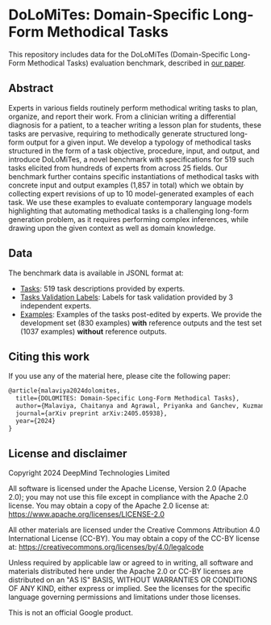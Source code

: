 # DoLoMiTes: Domain-Specific Long-Form Methodical Tasks

This repository includes data for the DoLoMiTes (Domain-Specific Long-Form
Methodical Tasks) evaluation benchmark, described in [our paper](https://arxiv.org/abs/2405.05938).

## Abstract
  Experts in various fields routinely perform methodical writing tasks to plan, organize, and report their work. From a clinician writing a differential diagnosis for a patient, to a teacher writing a lesson plan for students, these tasks are pervasive, requiring to methodically generate structured long-form output for a given input. We develop a typology of methodical tasks structured in the form of a task objective, procedure, input, and output, and introduce DoLoMiTes, a novel benchmark with specifications for 519 such tasks elicited from hundreds of experts from across 25 fields. Our benchmark further contains specific instantiations of methodical tasks with concrete input and output examples (1,857 in total) which we obtain by collecting expert revisions of up to 10 model-generated examples of each task. We use these examples to evaluate contemporary language models highlighting that automating methodical tasks is a challenging long-form generation problem, as it requires performing complex inferences, while drawing upon the given context as well as domain knowledge.

## Data

The benchmark data is available in JSONL format at:
  * [Tasks](https://dolomites-benchmark.s3.us-west-2.amazonaws.com/dolomites_tasks_anon.jsonl): 519 task descriptions provided by experts.
  * [Tasks Validation Labels](https://dolomites-benchmark.s3.us-west-2.amazonaws.com/dolomites_tasks_validation.latest.website.jsonl): Labels for task validation provided by 3 independent experts.
  * [Examples](https://dolomites-benchmark.s3.us-west-2.amazonaws.com/dolomites_examples.zip): Examples of the tasks post-edited by experts. We provide the development set (830 examples) **with** reference outputs and the test set (1037 examples) **without** reference outputs.

## Citing this work

If you use any of the material here, please cite the following paper:

```latex
@article{malaviya2024dolomites,
  title={DOLOMITES: Domain-Specific Long-Form Methodical Tasks},
  author={Malaviya, Chaitanya and Agrawal, Priyanka and Ganchev, Kuzman and Srinivasan, Pranesh and Huot, Fantine and Berant, Jonathan and Yatskar, Mark and Das, Dipanjan and Lapata, Mirella and Alberti, Chris},
  journal={arXiv preprint arXiv:2405.05938},
  year={2024}
}
```

## License and disclaimer

Copyright 2024 DeepMind Technologies Limited

All software is licensed under the Apache License, Version 2.0 (Apache 2.0);
you may not use this file except in compliance with the Apache 2.0 license.
You may obtain a copy of the Apache 2.0 license at:
https://www.apache.org/licenses/LICENSE-2.0

All other materials are licensed under the Creative Commons Attribution 4.0
International License (CC-BY). You may obtain a copy of the CC-BY license at:
https://creativecommons.org/licenses/by/4.0/legalcode

Unless required by applicable law or agreed to in writing, all software and
materials distributed here under the Apache 2.0 or CC-BY licenses are
distributed on an "AS IS" BASIS, WITHOUT WARRANTIES OR CONDITIONS OF ANY KIND,
either express or implied. See the licenses for the specific language governing
permissions and limitations under those licenses.

This is not an official Google product.
